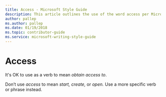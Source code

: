 ```yaml
---
title: Access - Microsoft Style Guide
description: This article outlines the use of the word access per Microsoft style guidelines.
author: pallep
ms.author: pallep
ms.date: 01/19/2018
ms.topic: contributor-guide
ms.service: microsoft-writing-style-guide
---
```


# Access

It's OK to use as a verb to mean *obtain access to*. 

Don’t use *access* to mean *start, create,* or *open.* Use a more specific verb or phrase instead.
